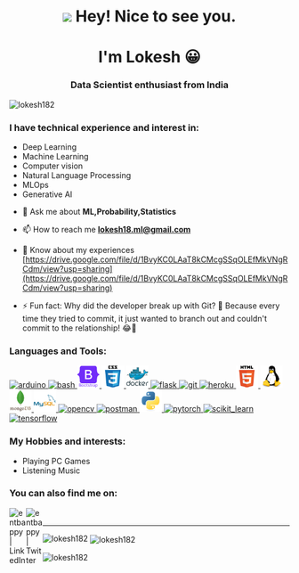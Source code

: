 <h1 align="center"><img src="https://emojis.slackmojis.com/emojis/images/1531849430/4246/blob-sunglasses.gif?1531849430" width="30"/> Hey! Nice to see you.</h1>
<h1 align="center">I'm Lokesh 😀</h1>
<h3 align="center">Data Scientist enthusiast from India</h3>

<p align="left"> <img src="https://komarev.com/ghpvc/?username=lokesh182&label=Profile%20views&color=0e75b6&style=flat" alt="lokesh182" /> </p>

### I have technical experience and interest in:
* Deep Learning
* Machine Learning
* Computer vision 
* Natural Language Processing
* MLOps
* Generative AI 



- 💬 Ask me about **ML,Probability,Statistics**

- 📫 How to reach me **lokesh18.ml@gmail.com**

- 📄 Know about my experiences [https://drive.google.com/file/d/1BvyKC0LAaT8kCMcgSSqOLEfMkVNgRCdm/view?usp=sharing](https://drive.google.com/file/d/1BvyKC0LAaT8kCMcgSSqOLEfMkVNgRCdm/view?usp=sharing)

- ⚡ Fun fact: Why did the developer break up with Git? 🤔
                Because every time they tried to commit, it just wanted to branch out and couldn't commit to the relationship! 😂🌿


<h3 align="left">Languages and Tools:</h3>
<p align="left"> <a href="https://www.arduino.cc/" target="_blank"> <img src="https://cdn.worldvectorlogo.com/logos/arduino-1.svg" alt="arduino" width="40" height="40"/> </a> <a href="https://www.gnu.org/software/bash/" target="_blank"> <img src="https://www.vectorlogo.zone/logos/gnu_bash/gnu_bash-icon.svg" alt="bash" width="40" height="40"/> </a> <a href="https://getbootstrap.com" target="_blank"> <img src="https://raw.githubusercontent.com/devicons/devicon/master/icons/bootstrap/bootstrap-plain-wordmark.svg" alt="bootstrap" width="40" height="40"/> </a> <a href="https://www.w3schools.com/css/" target="_blank"> <img src="https://raw.githubusercontent.com/devicons/devicon/master/icons/css3/css3-original-wordmark.svg" alt="css3" width="40" height="40"/> </a> <a href="https://www.docker.com/" target="_blank"> <img src="https://raw.githubusercontent.com/devicons/devicon/master/icons/docker/docker-original-wordmark.svg" alt="docker" width="40" height="40"/> </a> <a href="https://flask.palletsprojects.com/" target="_blank"> <img src="https://www.vectorlogo.zone/logos/pocoo_flask/pocoo_flask-icon.svg" alt="flask" width="40" height="40"/> </a> <a href="https://git-scm.com/" target="_blank"> <img src="https://www.vectorlogo.zone/logos/git-scm/git-scm-icon.svg" alt="git" width="40" height="40"/> </a> <a href="https://heroku.com" target="_blank"> <img src="https://www.vectorlogo.zone/logos/heroku/heroku-icon.svg" alt="heroku" width="40" height="40"/> </a> <a href="https://www.w3.org/html/" target="_blank"> <img src="https://raw.githubusercontent.com/devicons/devicon/master/icons/html5/html5-original-wordmark.svg" alt="html5" width="40" height="40"/> </a> <a href="https://www.linux.org/" target="_blank"> <img src="https://raw.githubusercontent.com/devicons/devicon/master/icons/linux/linux-original.svg" alt="linux" width="40" height="40"/> </a> <a href="https://www.mongodb.com/" target="_blank"> <img src="https://raw.githubusercontent.com/devicons/devicon/master/icons/mongodb/mongodb-original-wordmark.svg" alt="mongodb" width="40" height="40"/> </a> <a href="https://www.mysql.com/" target="_blank"> <img src="https://raw.githubusercontent.com/devicons/devicon/master/icons/mysql/mysql-original-wordmark.svg" alt="mysql" width="40" height="40"/> </a> <a href="https://opencv.org/" target="_blank"> <img src="https://www.vectorlogo.zone/logos/opencv/opencv-icon.svg" alt="opencv" width="40" height="40"/> </a> <a href="https://postman.com" target="_blank"> <img src="https://www.vectorlogo.zone/logos/getpostman/getpostman-icon.svg" alt="postman" width="40" height="40"/> </a> <a href="https://www.python.org" target="_blank"> <img src="https://raw.githubusercontent.com/devicons/devicon/master/icons/python/python-original.svg" alt="python" width="40" height="40"/> </a> <a href="https://pytorch.org/" target="_blank"> <img src="https://www.vectorlogo.zone/logos/pytorch/pytorch-icon.svg" alt="pytorch" width="40" height="40"/> </a> <a href="https://scikit-learn.org/" target="_blank"> <img src="https://upload.wikimedia.org/wikipedia/commons/0/05/Scikit_learn_logo_small.svg" alt="scikit_learn" width="40" height="40"/> </a> <a href="https://www.tensorflow.org" target="_blank"> <img src="https://www.vectorlogo.zone/logos/tensorflow/tensorflow-icon.svg" alt="tensorflow" width="40" height="40"/> </a> </p>

### My Hobbies and interests:
* Playing PC Games
* Listening Music

### You can also find me on: 

[<img align="left" alt="entbappy | LinkedIn" width="30px" src="https://img.icons8.com/color/48/000000/linkedin.png" />][linkedin]
[<img align="left" alt="entbappy | Twitter" width="30px" src="https://img.icons8.com/fluent/48/000000/twitter.png" />][twitter]


<br>

<hr>

[linkedin]: https://www.linkedin.com/in/lokesh182/
[twitter]: https://twitter.com/lokesh18_ML


<!-- <p align="left"> <a href="https://github.com/ryo-ma/github-profile-trophy"><img src="https://github-profile-trophy.vercel.app/?username=entbappy" alt="entbappy" /></a> </p> -->


<p><img align="left" src="https://github-readme-stats.vercel.app/api/top-langs?username=lokesh182&show_icons=true&locale=en&layout=compact" alt="lokesh182" /></p>

<p>&nbsp;<img align="center" src="https://github-readme-stats.vercel.app/api?username=lokesh182&show_icons=true&locale=en" alt="lokesh182" /></p>

<p><img align="center" src="https://github-readme-streak-stats.herokuapp.com/?user=lokesh182&" alt="lokesh182" /></p>
